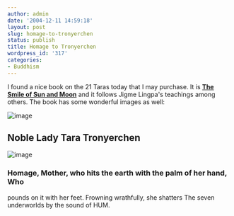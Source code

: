 ```yaml
---
author: admin
date: '2004-12-11 14:59:18'
layout: post
slug: homage-to-tronyerchen
status: publish
title: Homage to Tronyerchen
wordpress_id: '317'
categories:
- Buddhism
---
```


I found a nice book on the 21 Taras today that I may purchase. It is
**[The Smile of Sun and
Moon](http://www.skydancerpress.com/index.php?option=content&task=view&id=11&Itemid=30)**
and it follows Jigme Lingpa's teachings among others. The book has some
wonderful images as well:

![image](http://www.arcanology.com/images/14pic.jpg)

## Noble Lady Tara Tronyerchen

![image](http://www.zhangzhung.net/lj/14tib.gif)

### Homage, Mother, who hits the earth with the palm of her hand, Who
pounds on it with her feet. Frowning wrathfully, she shatters The seven
underworlds by the sound of HUM.
